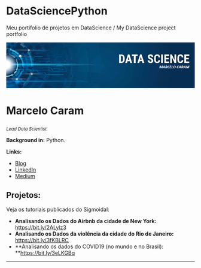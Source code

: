 # DataSciencePython
Meu portifolio de projetos em DataScience / My DataScience project portfolio

<p align="center">
  <img src="banner.png" >
</p>

# Marcelo Caram
<sub>*Lead Data Scientist*</sub>

**Background in:** Python.

**Links:**
* [Blog](http://sigmoidal.ai)
* [LinkedIn](https:/www.linkedin.com/in/marcelo-caram-4426a214)
* [Medium](https://www.medium.com)


## Projetos:
Veja os tutoriais publicados do Sigmoidal:

* **Analisando os Dados do Airbnb da cidade de New York:** https://bit.ly/2ALylz3
* **Analisando os Dados da violência da cidade do Rio de Janeiro:** https://bit.ly/3fKBLRC
* **Analisando os dados do COVID19 (no mundo e no Brasil): **https://bit.ly/3eLKGBq
---

